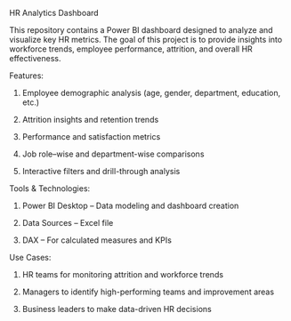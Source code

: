 HR Analytics Dashboard

This repository contains a Power BI dashboard designed to analyze and visualize key HR metrics. The goal of this project is to provide insights into workforce trends, employee performance, attrition, and overall HR effectiveness.

  Features:

1. Employee demographic analysis (age, gender, department, education, etc.)

2. Attrition insights and retention trends

3. Performance and satisfaction metrics

4. Job role–wise and department-wise comparisons

5. Interactive filters and drill-through analysis

  Tools & Technologies:

1. Power BI Desktop – Data modeling and dashboard creation

2. Data Sources – Excel file

3. DAX – For calculated measures and KPIs

Use Cases:

1. HR teams for monitoring attrition and workforce trends

2. Managers to identify high-performing teams and improvement areas

3. Business leaders to make data-driven HR decisions
